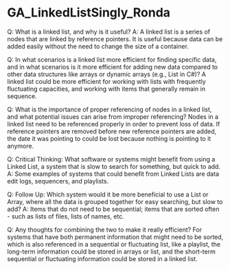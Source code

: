 # GA_LinkedListSingly_Ronda

Q: What is a linked list, and why is it useful? 
A: A linked list is a series of nodes that are linked by reference pointers. It is useful because data can be added easily without the need to change the size of a container.

Q: In what scenarios is a linked list more efficient for finding specific data, and in what scenarios is it more efficient for adding new data compared to other data structures like arrays or dynamic arrays (e.g., List in C#)?
A linked list could be more efficient for working with lists with frequently fluctuating capacities, and working with items that generally remain in sequence.

Q: What is the importance of proper referencing of nodes in a linked list, and what potential issues can arise from improper referencing?
Nodes in a linked list need to be referenced properly in order to prevent loss of data. If reference pointers are removed before new reference pointers are added,
the date it was pointing to could be lost because nothing is pointing to it anymore.

Q: Critical Thinking: What software or systems might benefit from using a Linked List, a system that is slow to search for something, but quick to add.
A: Some examples of systems that could benefit from Linked Lists are data edit logs, sequencers, and playlists.

Q: Follow Up: Which system would it be more beneficial to use a List or Array, where all the data is grouped together for easy searching, but slow to add?
A: Items that do not need to be sequential; items that are sorted often - such as lists of files, lists of names, etc.

Q: Any thoughts for combining the two to make it really efficient?
For systems that have both permanent information that might need to be sorted, which is also referenced in a sequential or fluctuating list, like a playlist, the long-term information could be stored in arrays or list,
and the short-term sequential or fluctuating information could be stored in a linked list.
